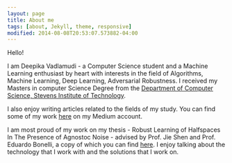 ```yaml
---
layout: page
title: About me
tags: [about, Jekyll, theme, responsive]
modified: 2014-08-08T20:53:07.573882-04:00
---
```


Hello! 

I am Deepika Vadlamudi - a Computer Science student and a Machine Learning enthusiast by heart with interests in the field of Algorithms, Machine Learning,
Deep Learning, Adversarial Robustness. I received my Masters in computer Science Degree from the [Department of Computer Science, Stevens Institute of Technology](https://www.stevens.edu/school-engineering-science/departments/computer-science). 

I also enjoy writing articles related to the fields of my study. You can find some of my work [here](https://medium.com/@deepika.vadlamudi) on my Medium account.

I am most proud of my work on my thesis - Robust Learning of Halfspaces In The Presence of Agnostoc Noise - advised by Prof. Jie Shen and Prof. Eduardo Bonelli, a copy of which you can find [here](https://www.proquest.com/openview/7b03874315392e1bf5788450720131f0/1.pdf?pq-origsite=gscholar&cbl=18750&diss=y).
I enjoy talking about the technology that I work with and the solutions that I work on. 

